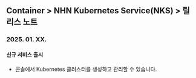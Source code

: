 ## Container > NHN Kubernetes Service(NKS) > 릴리스 노트

### 2025. 01. XX.
#### 신규 서비스 출시
* 콘솔에서 Kubernetes 클러스터를 생성하고 관리할 수 있습니다.
